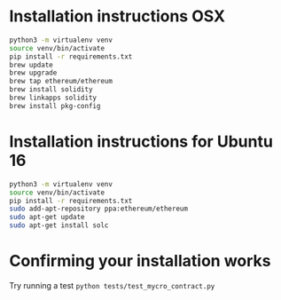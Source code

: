 # Installation instructions OSX
```bash
python3 -m virtualenv venv
source venv/bin/activate
pip install -r requirements.txt
brew update
brew upgrade
brew tap ethereum/ethereum
brew install solidity
brew linkapps solidity
brew install pkg-config


```
# Installation instructions for Ubuntu 16
```bash
python3 -m virtualenv venv
source venv/bin/activate
pip install -r requirements.txt
sudo add-apt-repository ppa:ethereum/ethereum
sudo apt-get update
sudo apt-get install solc
```

# Confirming your installation works
Try running a test
`python tests/test_mycro_contract.py`
